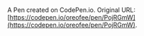 # 

A Pen created on CodePen.io. Original URL: [https://codepen.io/oreofee/pen/PojRGmW](https://codepen.io/oreofee/pen/PojRGmW).


